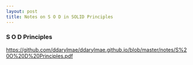 ```yaml
---
layout: post
title: Notes on S O D in SOLID Principles
---
```


### S O D Principles

<https://github.com/ddarylmae/ddarylmae.github.io/blob/master/notes/S%20O%20D%20Principles.pdf>


